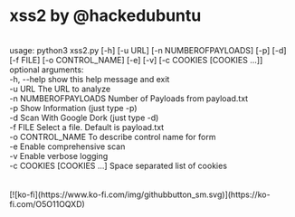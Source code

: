 # xss2 by @hackedubuntu
<br>
usage: python3 xss2.py [-h] [-u URL] [-n NUMBEROFPAYLOADS] [-p] [-d] [-f FILE]
               [-o CONTROL_NAME] [-e] [-v] [-c COOKIES [COOKIES ...]]
<br>
optional arguments:
<br>
  -h, --help                show this help message and exit
  <br>
  -u URL                    The URL to analyze
  <br>
  -n NUMBEROFPAYLOADS       Number of Payloads from payload.txt
  <br>
  -p                        Show Information (just type -p)
  <br>
  -d                        Scan With Google Dork (just type -d)
  <br>
  -f FILE                   Select a file. Default is payload.txt
  <br>
  -o CONTROL_NAME           To describe control name for form
  <br>
  -e                        Enable comprehensive scan
  <br>
  -v                        Enable verbose logging
  <br>
  -c COOKIES [COOKIES ...]  Space separated list of cookies
<br><br><br>
[![ko-fi](https://www.ko-fi.com/img/githubbutton_sm.svg)](https://ko-fi.com/O5O11OQXD)
